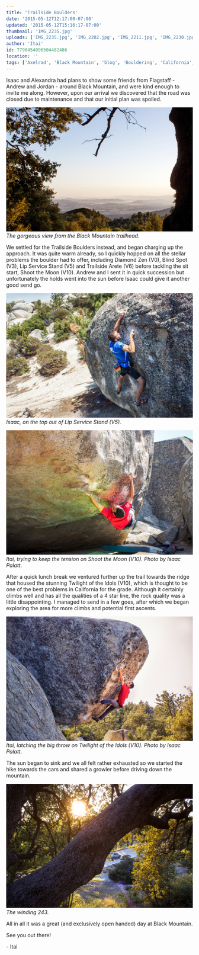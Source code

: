 ```yaml
---
title: 'Trailside Boulders'
date: '2015-05-12T12:17:00-07:00'
updated: '2015-05-12T15:16:17-07:00'
thumbnail: 'IMG_2235.jpg'
uploads: ['IMG_2235.jpg', 'IMG_2202.jpg', 'IMG_2211.jpg', 'IMG_2230.jpg', 'IMG_2237.jpg']
author: 'Itai'
id: 7790454096504482486
location: ''
tags: ['Axelrad', 'Black Mountain', 'blog', 'Bouldering', 'California', 'Climbing', 'Five Ten', 'granite', 'Itai', 'Rock', 'trailside']
---
```


Isaac and Alexandra had plans to show some friends from Flagstaff - Andrew and Jordan - around Black Mountain, and were kind enough to invite me along. However, upon our arrival we discovered that the road was closed due to maintenance and that our initial plan was spoiled.

![image alt](uploads/IMG_2235.jpg)*The gorgeous view from the Black Mountain trailhead.*

We settled for the Trailside Boulders instead, and began charging up the approach. It was quite warm already, so I quickly hopped on all the stellar problems the boulder had to offer, including Diamond Zen (V0), Blind Spot (V3), Lip Service Stand (V5) and Trailside Arete (V6) before tackling the sit start, Shoot the Moon (V10). Andrew and I sent it in quick succession but unfortunately the holds went into the sun before Isaac could give it another good send go.

![image alt](uploads/IMG_2202.jpg)*Isaac, on the top out of Lip Service Stand (V5).*

![image alt](uploads/IMG_2211.jpg)*Itai, trying to keep the tension on Shoot the Moon (V10). Photo by Isaac Palatt.*

After a quick lunch break we ventured further up the trail towards the ridge that housed the stunning Twilight of the Idols (V10), which is thought to be one of the best problems in California for the grade. Although it certainly climbs well and has all the qualities of a 4 star line, the rock quality was a little disappointing. I managed to send in a few goes, after which we began exploring the area for more climbs and potential first ascents.

![image alt](uploads/IMG_2230.jpg)*Itai, latching the big throw on Twilight of the Idols (V10). Photo by Isaac Palatt.*

The sun began to sink and we all felt rather exhausted so we started the hike towards the cars and shared a growler before driving down the mountain.

![image alt](uploads/IMG_2237.jpg)*The winding 243.*

All in all it was a great (and exclusively open handed) day at Black Mountain.

See you out there!

\- Itai
